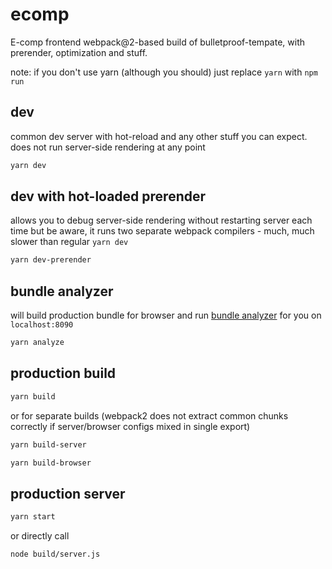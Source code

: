 # ecomp
E-comp frontend
webpack@2-based build of bulletproof-tempate, with prerender, optimization and stuff.

note: if you don't use yarn (although you should) just replace `yarn` with `npm run`

## dev
common dev server with hot-reload and any other stuff you can expect.
does not run server-side rendering at any point

```bash
yarn dev
```

## dev with hot-loaded prerender

allows you to debug server-side rendering without restarting server each time
but be aware, it runs two separate webpack compilers - much, much slower than regular `yarn dev`

```bash
yarn dev-prerender
```

## bundle analyzer

will build production bundle for browser and run [bundle analyzer](https://www.npmjs.com/package/webpack-bundle-analyzer) for you on `localhost:8090`

```bash
yarn analyze
```

## production build
```bash
yarn build
```

or for separate builds (webpack2 does not extract common chunks correctly if server/browser configs mixed in single export)

```bash
yarn build-server
```

```bash
yarn build-browser
```

## production server

```bash
yarn start
```

or directly call

```bash
node build/server.js
```